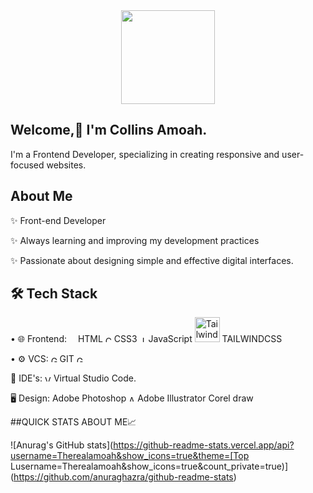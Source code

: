 <div id="header" align="center">
  <img src="https://media.giphy.com/media/RbDKaczqWovIugyJmW/giphy.gif" width="150"/>
</div>

## Welcome,👋 I'm Collins Amoah.
I'm a Frontend Developer, specializing in creating responsive and user-focused websites. 

## About Me
✨ Front-end Developer

✨ Always learning and improving my development practices 

✨ Passionate about designing simple and effective digital interfaces. 

## 🛠 Tech Stack
• 🌐  Frontend:  <img src="https://cdn.jsdelivr.net/gh/devicons/devicon/icons/html5/html5-original.svg" width="10" height="10"/> HTML <img src="https://cdn.jsdelivr.net/gh/devicons/devicon/icons/css3/css3-original.svg" width="10" height="10" alt="CSS3" /> CSS3 <img src="https://cdn.jsdelivr.net/gh/devicons/devicon/icons/javascript/javascript-original.svg" width="10" height="10" alt="JavaScript" /> JavaScript <img src="https://static.cdnlogo.com/logos/t/34/tailwind-css.svg" width="40" height="40" alt="Tailwind CSS" /> TAILWINDCSS 


• ⚙️ VCS: <img src="https://git-scm.com/images/logos/downloads/Git-Icon-1788C.png" alt="Git Logo" width="10" height="10"> GIT <img src="https://github.githubassets.com/images/modules/logos_page/GitHub-Mark.png" alt="GitHub Logo" width="10" height="10">

🔧  IDE's: <img src="https://code.visualstudio.com/assets/images/code-stable.png" alt="Visual Studio Code Logo" width="10" height="10"> Virtual Studio Code. 

🖥  Design: Adobe Photoshop <img src="https://upload.wikimedia.org/wikipedia/commons/f/fb/Adobe_Illustrator_CC_icon.svg" alt="Adobe Illustrator Logo" width="10" height="10"> Adobe Illustrator Corel draw


<p align="left">##QUICK STATS ABOUT ME📈</p>

![Anurag's GitHub stats](https://github-readme-stats.vercel.app/api?username=Therealamoah&show_icons=true&theme=[Top Lusername=Therealamoah&show_icons=true&count_private=true)](https://github.com/anuraghazra/github-readme-stats)
